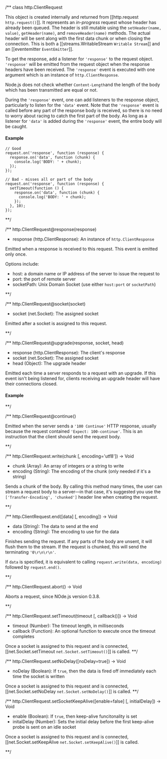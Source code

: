 

/**
class http.ClientRequest

This object is created internally and returned from [[http.request `http.request()`]].  It represents an _in-progress_ request whose header has already been queued.  The header is still mutable using the `setHeader(name, value)`, `getHeader(name)`, and `removeHeader(name)` methods.  The actual header will be sent along with the first data chunk or when closing the connection. This is both a [[streams.WritableStream `Writable Stream`]] and an [[eventemitter `EventEmitter`]].

To get the response, add a listener for `'response'` to the request object. `'response'` will be emitted from the request object when the response headers have been received.  The `'response'` event is executed with one argument which is an instance of `http.ClientResponse`.

<Note>Node.js does not check whether `Content-Length`and the length of the body which has been transmitted are equal or not.</Note>

During the `'response'` event, one can add listeners to the response object, particularly to listen for the `'data'` event. Note that the `'response'` event is called before any part of the response body is received, so there is no need to worry about racing to catch the first part of the body. As long as a listener for `'data'` is added during the `'response'` event, the entire body will be caught.

#### Example

    // Good
    request.on('response', function (response) {
      response.on('data', function (chunk) {
        console.log('BODY: ' + chunk);
      });
    });

    // Bad - misses all or part of the body
    request.on('response', function (response) {
      setTimeout(function () {
        response.on('data', function (chunk) {
          console.log('BODY: ' + chunk);
        });
      }, 10);
    });


**/ 

/**
http.ClientRequest@response(response)
- response (http.ClientResponse): An instance of `http.ClientResponse`

Emitted when a response is received to this request. This event is emitted only once. 

Options include:

- host: a domain name or IP address of the server to issue the request to
- port: the port of remote server
- socketPath: Unix Domain Socket (use either `host:port` or `socketPath`)

**/ 

/**
http.ClientRequest@socket(socket)
- socket (net.Socket):  The assigned socket

Emitted after a socket is assigned to this request.

**/ 

/**
http.ClientRequest@upgrade(response, socket, head)
- response (http.ClientResponse): The client's response
- socket (net.Socket): The assigned socket
- head (Object): The upgrade header

Emitted each time a server responds to a request with an upgrade. If this event isn't being listened for, clients receiving an upgrade header will have their connections closed.

#### Example

<script src='http://snippets.c9.io/github.com/c9/nodemanual.org-examples/nodejs_ref_guide/http/http.clientrequest.upgrade.js?linestart=3&lineend=0&showlines=false' defer='defer'></script>

**/ 

/**
http.ClientRequest@continue()

Emitted when the server sends a `'100 Continue'` HTTP response, usually because the request contained `'Expect: 100-continue'`. This is an instruction that the client should send the request body.

**/ 

/**
http.ClientRequest.write(chunk [, encoding='utf8']) -> Void
- chunk (Array): An array of integers or a string to write
- encoding (String): The encoding of the chunk (only needed if it's a string)

Sends a chunk of the body.  By calling this method many times, the user can stream a request body to a server—in that case, it's suggested you use the `['Transfer-Encoding', 'chunked']` header line when creating the request.


**/ 

/**
http.ClientRequest.end([data] [, encoding]) -> Void
- data (String): The data to send at the end
- encoding (String): The encoding to use for the data 

Finishes sending the request. If any parts of the body are unsent, it will flush them to the stream. If the request is chunked, this will send the terminating `'0\r\n\r\n'`.

If `data` is specified, it is equivalent to calling `request.write(data, encoding)` followed by `request.end()`.

**/

/** 
http.ClientRequest.abort() -> Void

Aborts a request, since NOde.js version 0.3.8.

**/
 

/** 
http.ClientRequest.setTimeout(timeout [, callback()]) -> Void
- timeout (Number): The timeout length, in milliseconds
- callback (Function): An optional function to execute once the timeout completes

Once a socket is assigned to this request and is connected, [[net.Socket.setTimeout `net.Socket.setTimeout()`]] is called.
**/

/**
http.ClientRequest.setNoDelay([noDelay=true])  -> Void
- noDelay (Boolean): If `true`, then the data is fired off immediately each time the socket is written

Once a socket is assigned to this request and is connected, [[net.Socket.setNoDelay `net.Socket.setNoDelay()`]] is called.
**/

/** 
http.ClientRequest.setSocketKeepAlive([enable=false] [, initialDelay]) -> Void
- enable (Boolean): If `true`, then keep-alive funcitonality is set
- initalDelay (Number): Sets the initial delay before the first keep-alive probe is sent on an idle socket

Once a socket is assigned to this request and is connected, [[net.Socket.setKeepAlive `net.Socket.setKeepAlive()`]] is called.

**/
  
